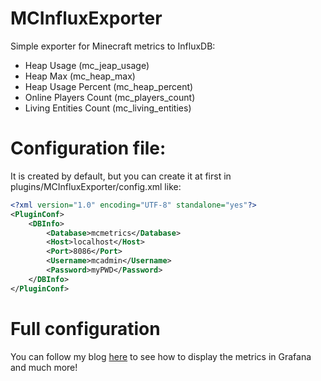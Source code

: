 # MCInfluxExporter

Simple exporter for Minecraft metrics to InfluxDB:
 * Heap Usage (mc_jeap_usage)
 * Heap Max (mc_heap_max)
 * Heap Usage Percent (mc_heap_percent)
 * Online Players Count (mc_players_count)
 * Living Entities Count (mc_living_entities)


# Configuration file:

It is created by default, but you can create it at first in plugins/MCInfluxExporter/config.xml like:
```xml
<?xml version="1.0" encoding="UTF-8" standalone="yes"?>
<PluginConf>
    <DBInfo>
        <Database>mcmetrics</Database>
        <Host>localhost</Host>
        <Port>8086</Port>
        <Username>mcadmin</Username>
        <Password>myPWD</Password>
    </DBInfo>
</PluginConf>

```
# Full configuration

You can follow my blog [here](http://triedge.fr/index.php/2020/07/21/minecraft-monitoring-with-grafana) to see how to display the metrics in Grafana and much more!
